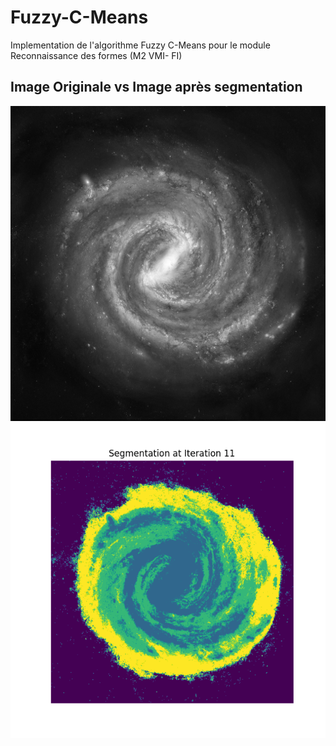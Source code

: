 # Fuzzy-C-Means
Implementation de l'algorithme Fuzzy C-Means pour le module Reconnaissance des formes (M2 VMI- FI)

## Image Originale vs Image après segmentation

![Originale](https://github.com/Malekbennabi3/Fuzzy-C-Means/blob/main/milky-way-nvg.jpg) ![Segmentee](https://github.com/Malekbennabi3/Fuzzy-C-Means/blob/main/Images%20segmentees/segmentation_iter_11.png)
